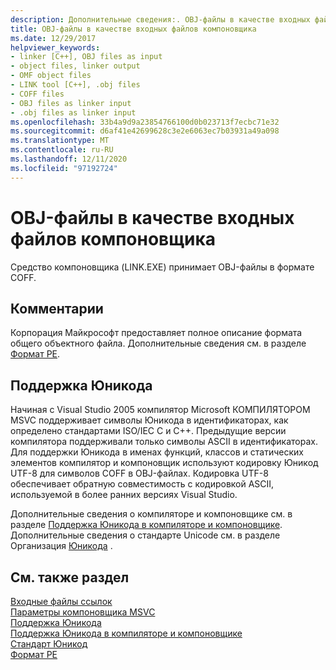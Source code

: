 ```yaml
---
description: Дополнительные сведения:. OBJ-файлы в качестве входных файлов компоновщика
title: OBJ-файлы в качестве входных файлов компоновщика
ms.date: 12/29/2017
helpviewer_keywords:
- linker [C++], OBJ files as input
- object files, linker output
- OMF object files
- LINK tool [C++], .obj files
- COFF files
- OBJ files as linker input
- .obj files as linker input
ms.openlocfilehash: 33b4a9d9a23854766100d0b023713f7ecbc71e32
ms.sourcegitcommit: d6af41e42699628c3e2e6063ec7b03931a49a098
ms.translationtype: MT
ms.contentlocale: ru-RU
ms.lasthandoff: 12/11/2020
ms.locfileid: "97192724"
---
```

# <a name="obj-files-as-linker-input"></a>OBJ-файлы в качестве входных файлов компоновщика

Средство компоновщика (LINK.EXE) принимает OBJ-файлы в формате COFF.

## <a name="remarks"></a>Комментарии

Корпорация Майкрософт предоставляет полное описание формата общего объектного файла. Дополнительные сведения см. в разделе [Формат PE](/windows/win32/Debug/pe-format).

## <a name="unicode-support"></a>Поддержка Юникода

Начиная с Visual Studio 2005 компилятор Microsoft КОМПИЛЯТОРОМ MSVC поддерживает символы Юникода в идентификаторах, как определено стандартами ISO/IEC C и C++. Предыдущие версии компилятора поддерживали только символы ASCII в идентификаторах. Для поддержки Юникода в именах функций, классов и статических элементов компилятор и компоновщик используют кодировку Юникод UTF-8 для символов COFF в OBJ-файлах. Кодировка UTF-8 обеспечивает обратную совместимость с кодировкой ASCII, используемой в более ранних версиях Visual Studio.

Дополнительные сведения о компиляторе и компоновщике см. в разделе [Поддержка Юникода в компиляторе и компоновщике](unicode-support-in-the-compiler-and-linker.md). Дополнительные сведения о стандарте Unicode см. в разделе Организация [Юникода](https://home.unicode.org/) .

## <a name="see-also"></a>См. также раздел

[Входные файлы ссылок](link-input-files.md)<br/>
[Параметры компоновщика MSVC](linker-options.md)<br/>
[Поддержка Юникода](../../text/support-for-unicode.md)<br/>
[Поддержка Юникода в компиляторе и компоновщике](unicode-support-in-the-compiler-and-linker.md)<br/>
[Стандарт Юникод](https://home.unicode.org/)<br/>
[Формат PE](/windows/win32/Debug/pe-format)
